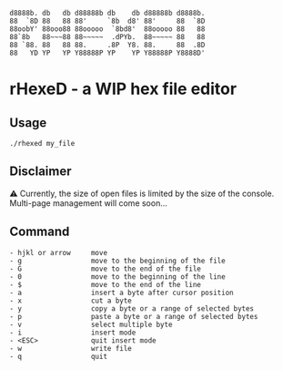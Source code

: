 ```
d8888b. db   db d88888b db    db d88888b d8888b.
88  `8D 88   88 88'     `8b  d8' 88'     88  `8D
88oobY' 88ooo88 88ooooo  `8bd8'  88ooooo 88   88
88`8b   88~~~88 88~~~~~  .dPYb.  88~~~~~ 88   88
88 `88. 88   88 88.     .8P  Y8. 88.     88  .8D
88   YD YP   YP Y88888P YP    YP Y88888P Y8888D'
```


# rHexeD - a WIP hex file editor

## Usage
```
./rhexed my_file
```

## Disclaimer
:warning: Currently, the size of open files is limited by the size of the console. Multi-page management will come soon...


## Command
```
- hjkl or arrow     move 
- g                 move to the beginning of the file
- G                 move to the end of the file
- 0                 move to the beginning of the line
- $                 move to the end of the line
- a                 insert a byte after cursor position
- x                 cut a byte
- y                 copy a byte or a range of selected bytes
- p                 paste a byte or a range of selected bytes
- v                 select multiple byte
- i                 insert mode
- <ESC>             quit insert mode
- w                 write file
- q                 quit
```

